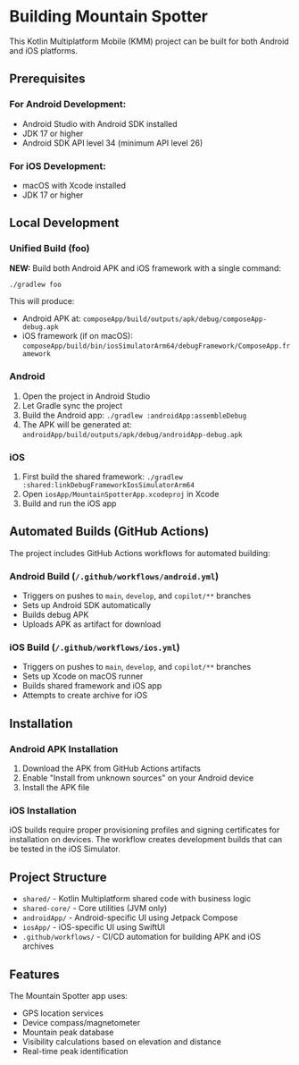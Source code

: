 # Building Mountain Spotter

This Kotlin Multiplatform Mobile (KMM) project can be built for both Android and iOS platforms.

## Prerequisites

### For Android Development:
- Android Studio with Android SDK installed
- JDK 17 or higher
- Android SDK API level 34 (minimum API level 26)

### For iOS Development:
- macOS with Xcode installed
- JDK 17 or higher

## Local Development

### Unified Build (foo)
**NEW:** Build both Android APK and iOS framework with a single command:
```bash
./gradlew foo
```
This will produce:
- Android APK at: `composeApp/build/outputs/apk/debug/composeApp-debug.apk`
- iOS framework (if on macOS): `composeApp/build/bin/iosSimulatorArm64/debugFramework/ComposeApp.framework`

### Android
1. Open the project in Android Studio
2. Let Gradle sync the project
3. Build the Android app: `./gradlew :androidApp:assembleDebug`
4. The APK will be generated at: `androidApp/build/outputs/apk/debug/androidApp-debug.apk`

### iOS
1. First build the shared framework: `./gradlew :shared:linkDebugFrameworkIosSimulatorArm64`
2. Open `iosApp/MountainSpotterApp.xcodeproj` in Xcode
3. Build and run the iOS app

## Automated Builds (GitHub Actions)

The project includes GitHub Actions workflows for automated building:

### Android Build (`/.github/workflows/android.yml`)
- Triggers on pushes to `main`, `develop`, and `copilot/**` branches
- Sets up Android SDK automatically
- Builds debug APK
- Uploads APK as artifact for download

### iOS Build (`/.github/workflows/ios.yml`)
- Triggers on pushes to `main`, `develop`, and `copilot/**` branches  
- Sets up Xcode on macOS runner
- Builds shared framework and iOS app
- Attempts to create archive for iOS

## Installation

### Android APK Installation
1. Download the APK from GitHub Actions artifacts
2. Enable "Install from unknown sources" on your Android device
3. Install the APK file

### iOS Installation  
iOS builds require proper provisioning profiles and signing certificates for installation on devices. The workflow creates development builds that can be tested in the iOS Simulator.

## Project Structure

- `shared/` - Kotlin Multiplatform shared code with business logic
- `shared-core/` - Core utilities (JVM only)
- `androidApp/` - Android-specific UI using Jetpack Compose
- `iosApp/` - iOS-specific UI using SwiftUI
- `.github/workflows/` - CI/CD automation for building APK and iOS archives

## Features

The Mountain Spotter app uses:
- GPS location services
- Device compass/magnetometer
- Mountain peak database
- Visibility calculations based on elevation and distance
- Real-time peak identification